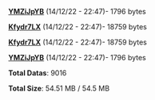 [**YMZiJpYB**](/data/YMZiJpYB.txt) (14/12/22 - 22:47)- 1796 bytes

[**Kfydr7LX**](/data/Kfydr7LX.txt) (14/12/22 - 22:47)- 18759 bytes

[**Kfydr7LX**](/data/Kfydr7LX.txt) (14/12/22 - 22:47)- 18759 bytes

[**YMZiJpYB**](/data/YMZiJpYB.txt) (14/12/22 - 22:47)- 1796 bytes

**Total Datas**: 9016

**Total Size**: 54.51 MB / 54.5 MB